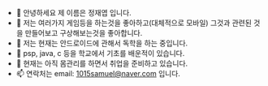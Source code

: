 - 👋 안녕하세요 제 이름은 정재엽 입니다.
- 👀 저는 여러가지 게임등을 하는것을 좋아하고(대체적으로 모바일) 그것과 관련된 것을 만들어보고 구상해보는것을 좋아합니다.
- 🌱 저는 현재는 안드로이드에 관해서 독학을 하는 중입니다.
- 🌱 psp, java, c 등을 학교에서 기초를 배운적이 있습니다.
- 💞️ 현재는 아직 몸관리를 하면서 취업을 준비하고 있습니다.
- 📫 연락처는 email: 1015samuel@naver.com 입니다.

<!---
YeopJae-Mon/YeopJae-Mon is a ✨ special ✨ repository because its `README.md` (this file) appears on your GitHub profile.
You can click the Preview link to take a look at your changes.
--->
